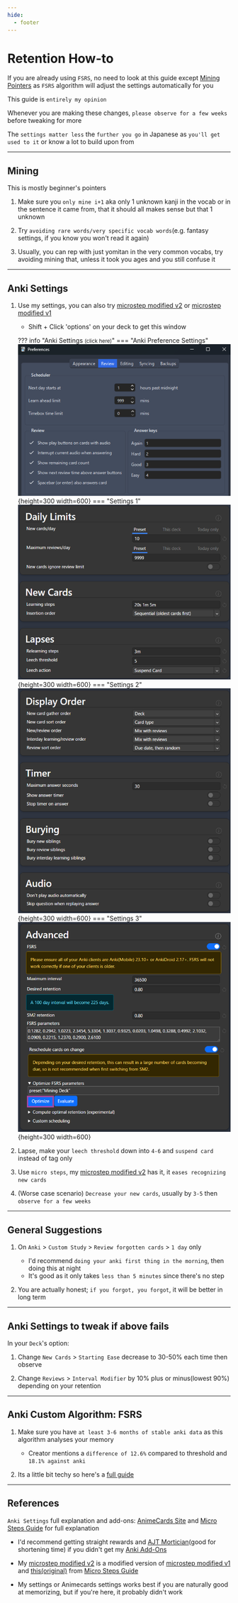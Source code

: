```yaml
---
hide:
  - footer
---
```

# Retention How-to

If you are already using `FSRS`, no need to look at this guide except [Mining Pointers](https://xelieu.github.io/jp-lazy-guide/retentionHowTo/#mining) as `FSRS` algorithm will adjust the settings automatically for you

This guide is `entirely my opinion`

Whenever you are making these changes, `please observe for a few weeks` before tweaking for more

The `settings matter less` the `further you go` in Japanese as `you'll get used to it` or know a lot to build upon from

---

## Mining

This is mostly beginner's pointers

1. Make sure you `only mine i+1` aka only 1 unknown kanji in the vocab or in the sentence it came from, that it should all makes sense but that 1 unknown

2. Try `avoiding rare words/very specific vocab words`(e.g. fantasy settings, if you know you won't read it again)

3. Usually, you can rep with just yomitan in the very common vocabs, try avoiding mining that, unless it took you ages and you still confuse it

---

## Anki Settings

1. Use my settings, you can also try [microstep modified v2](https://github.com/Xelieu/xelieu.github.io/blob/main/docs/img/microstep-v2.png) or [microstep modified v1](https://github.com/Xelieu/xelieu.github.io/blob/main/docs/img/microstep-v1.png)
    - Shift + Click 'options' on your deck to get this window

    ??? info "Anki Settings <small>(click here)</small>"
        === "Anki Preference Settings"
            ![Anki Preference Settings](../img/anki-preference-settings.png){height=300 width=600}
        === "Settings 1"
            ![Anki Settings 1](../img/anki-settings-1.png){height=300 width=600}
        === "Settings 2"
            ![Anki Settings 2](../img/anki-settings-2.png){height=300 width=600}
        === "Settings 3"
            ![Anki Settings 3](../img/anki-settings-3.png){height=300 width=600}

2. Lapse, make your `leech threshold` down into `4-6` and `suspend card` instead of tag only

3. Use `micro steps`, my [microstep modified v2](https://github.com/Xelieu/xelieu.github.io/blob/main/docs/img/microstep-v2.png) has it, it `eases recognizing new cards`

4. (Worse case scenario) `Decrease your new cards`, usually by `3-5` then `observe for a few weeks`

---

## General Suggestions

1. On `Anki` > `Custom Study` > `Review forgotten cards` > `1 day` only
    - I'd recommend `doing your anki first thing in the morning`, then doing this at night
    - It's good as it only takes `less than 5 minutes` since there's no step

2. You are actually honest; `if you forgot, you forgot`, it will be better in long term

---

## Anki Settings to tweak if above fails

In your `Deck`'s option:

1. Change `New Cards` > `Starting Ease` decrease to 30-50% each time then observe

2. Change `Reviews` > `Interval Modifier` by 10% plus or minus(lowest 90%) depending on your retention

---

## Anki Custom Algorithm: FSRS

1. Make sure you have `at least 3-6 months of stable anki data` as this algorithm analyses your memory
    - Creator mentions a `difference of 12.6%` compared to threshold and `18.1% against anki`
    
2. Its a little bit techy so here's a [full guide](https://forums.ankiweb.net/t/how-to-use-the-next-generation-spaced-repetition-algorithm-fsrs-on-anki/25415)

---

## References

`Anki Settings` full explanation and add-ons: [AnimeCards Site](https://animecards.site/ankisetup/) and [Micro Steps Guide](https://cademcniven.com/posts/20210410/) for full explanation

- I'd recommend getting straight rewards and [AJT Mortician](https://ankiweb.net/shared/info/1255924302)(good for shortening time) if you didn't get my [Anki Add-Ons](https://drive.google.com/drive/folders/1qdElBZ_1CCjyVuKCrxHegtGYludG0HVw?usp=sharing)

- My [microstep modified v2](https://github.com/Xelieu/xelieu.github.io/blob/main/docs/img/microstep-v2.png) is a modified version of [microstep modified v1](https://github.com/Xelieu/xelieu.github.io/blob/main/docs/img/microstep-v1.png) and [this(original)](https://github.com/Xelieu/xelieu.github.io/blob/main/docs/img/microstep-v0.png) from [Micro Steps Guide](https://cademcniven.com/posts/20210410/)

- My settings or Animecards settings works best if you are naturally good at memorizing, but if you're here, it probably didn't work